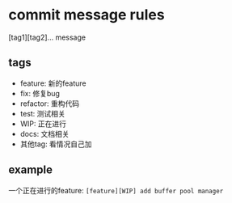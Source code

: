 # commit message rules
[tag1][tag2]... message
## tags
- feature: 新的feature
- fix: 修复bug
- refactor: 重构代码
- test: 测试相关
- WIP: 正在进行
- docs: 文档相关
- 其他tag: 看情况自己加
## example
一个正在进行的feature: `[feature][WIP] add buffer pool manager`

